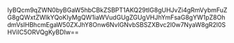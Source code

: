 IyBQcm9qZWN0byBGaW5hbCBkZSBPT1AKQ29tIG8gUHJvZi4gRmVybmFuZG8gQWxtZWlkYQoKIyMgQW1iaWVudGUgZGUgVHJhYmFsaG8gYW1pZ8OhdmVsIHBhcmEgaW50ZXJhY8Onw6NvIGNvbSBSZXBvc2l0w7NyaW8gR2l0SHViIC5ORVQgKyBDIw==